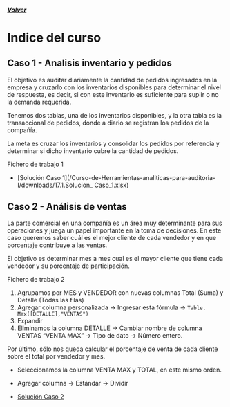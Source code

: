 ##### [Volver](/Curso-de-Herramientas-analiticas-para-auditoria-I/pages/Indice_curso.html)
<script src="https://kit.fontawesome.com/065728df02.js" crossorigin="anonymous"></script>
# Indice del curso


## Caso 1 - Analisis inventario y pedidos
El objetivo es auditar diariamente la cantidad de pedidos ingresados en la empresa y cruzarlo con los inventarios disponibles para determinar el nivel de respuesta, es decir, si con este inventario es suficiente para suplir o no la demanda requerida.

Tenemos dos tablas, una de los inventarios disponibles, y la otra tabla es la transaccional de pedidos, donde a diario se registran los pedidos de la compañía.

La meta es cruzar los inventarios y consolidar los pedidos por referencia y determinar si dicho inventario cubre la cantidad de pedidos.

Fichero de trabajo 1 <a href="/Curso-de-Herramientas-analiticas-para-auditoria-I/downloads/17.1.Caso_1.xlsx"><i class="fas fa-file-excel"></i> </a>

*  [Solución Caso 1](/Curso-de-Herramientas-analiticas-para-auditoria-I/downloads/17.1.Solucion_ Caso_1.xlsx)


## Caso 2 - Análisis de ventas

La parte comercial en una compañía es un área muy determinante para sus operaciones y juega un papel importante en la toma de decisiones. En este caso queremos saber cuál es el mejor cliente de cada vendedor y en que porcentaje contribuye a las ventas.

El objetivo es determinar mes a mes cual es el mayor cliente que tiene cada vendedor y su porcentaje de participación.

Fichero de trabajo  2 <a href="/Curso-de-Herramientas-analiticas-para-auditoria-I/downloads/17.2.Caso_2.xlsx"><i class="fas fa-file-excel"></i> </a> 

1. Agrupamos por MES y VENDEDOR con nuevas columnas Total (Suma) y Detalle (Todas las filas)
2. Agregar columna personalizada -> Ingresar esta fórmula -> `Table. Max([DETALLE],"VENTAS")`
3. Expandir
4. Eliminamos la columna DETALLE -> Cambiar nombre de columna VENTAS “VENTA MAX” -> Tipo de dato -> Número entero.

Por último, sólo nos queda calcular el porcentaje de venta de cada cliente sobre el total por vendedor y mes.

* Seleccionamos la columna VENTA MAX y TOTAL, en este mismo orden.
* Agregar columna -> Estándar -> Dividir


*  [Solución Caso 2](/Curso-de-Herramientas-analiticas-para-auditoria-I/downloads/17.2.Solucion_Caso_2.xlsx)
